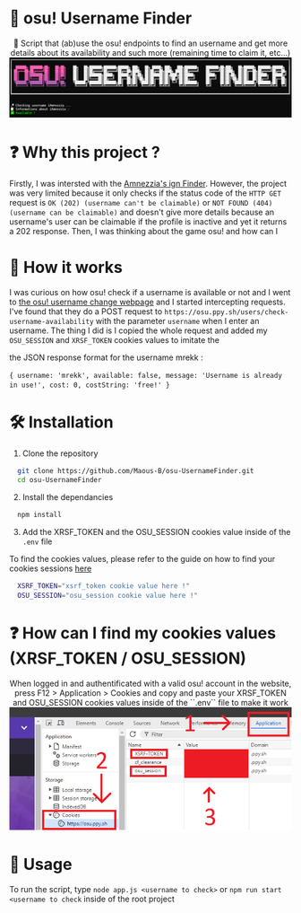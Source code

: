 
# 🔎 osu! Username Finder
<p align="center">
🔎 Script that (ab)use the osu! endpoints to find an username and get more details about its availability and such more (remaining time to claim it, etc...)

<img src="https://raw.githubusercontent.com/Maous-B/osu-UsernameFinder/master/pictures/Available.PNG" alt="Example">
</p>


# ❓ Why this project ? 

Firstly, I was intersted with the [Amnezzia's ign Finder](https://github.com/amnezziaa/ignFinder). However, the project was very limited because it only checks if the status code of the ``HTTP GET`` request is ``OK (202) (username can't be claimable)`` or ``NOT FOUND (404) (username can be claimable)`` and doesn't give more details because an username's user can be claimable if the profile is inactive and yet it returns a 202 response. Then, I was thinking about the game osu! and how can I 

# 📝 How it works
I was curious on how osu! check if a username is available or not and I went to [the osu! username change webpage](https://osu.ppy.sh/store/products/username-change) and I started intercepting requests. I've found that they do a POST request to ``https://osu.ppy.sh/users/check-username-availability`` with the parameter ``username`` when I enter an username. The thing I did is I copied the whole request and added my ``OSU_SESSION`` and ``XRSF_TOKEN`` cookies values to imitate the

the JSON response format for the username mrekk : 

``
{
  username: 'mrekk',
  available: false,
  message: 'Username is already in use!',
  cost: 0,
  costString: 'free!'
}
``

# 🛠️ Installation

1. Clone the repository

```bash
  git clone https://github.com/Maous-B/osu-UsernameFinder.git
  cd osu-UsernameFinder
```
    
2. Install the dependancies

```bash
  npm install
```
    
3. Add the XRSF_TOKEN and the OSU_SESSION cookies value inside of the ``.env`` file

To find the cookies values, please refer to the guide on how to find your cookies sessions [here](https://github.com/Maous-B/osu-UsernameFinder/blob/master/README.md#-how-can-i-find-my-cookies-values-xrsf_token--osu_session)

```bash
  XSRF_TOKEN="xsrf_token cookie value here !"
  OSU_SESSION="osu_session cookie value here !"
```

# ❓ How can I find my cookies values (XRSF_TOKEN / OSU_SESSION)

<p align="center">
When logged in and authentificated with a valid osu! account in the website, press F12 > Application > Cookies and copy and paste your XRSF_TOKEN and OSU_SESSION cookies values inside of the ``.env`` file to make it work
<img src="https://github.com/Maous-B/osu-UsernameFinder/blob/master/pictures/Chrome%20WebDev%20Tools.png?raw=true" alt="Tutorial on how to find cookies sessions">
</p>

# 📖 Usage 

To run the script, type ``node app.js <username to check>`` or ``npm run start <username to check`` inside of the root project

